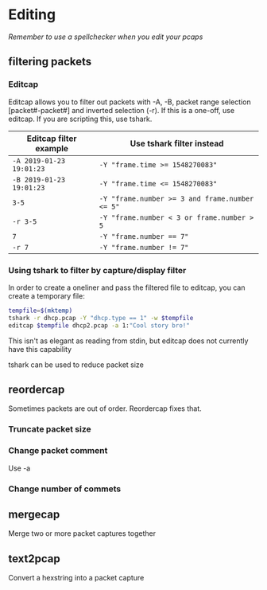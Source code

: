 # Editing

_Remember to use a spellchecker when you edit your pcaps_

## filtering packets

### Editcap
Editcap allows you to filter out packets with -A, -B, packet range selection
[packet#-packet#] and inverted selection (-r). If this is a one-off, use
editcap. If you are scripting this, use tshark.

| Editcap filter example   | Use tshark filter instead                      |
|--------------------------|------------------------------------------------|
| `-A 2019-01-23 19:01:23` | `-Y "frame.time >= 1548270083"`                |
| `-B 2019-01-23 19:01:23` | `-Y "frame.time <= 1548270083"`                |
| `3-5`                    | `-Y "frame.number >= 3 and frame.number <= 5"` |
| `-r 3-5`                 | `-Y "frame.number < 3 or frame.number > 5`     |
| `7`                      | `-Y "frame.number == 7"`                       |
| `-r 7`                   | `-Y "frame.number != 7"`                       |

### Using tshark to filter by capture/display filter

In order to create a oneliner and pass the filtered file to editcap, you can
create a temporary file:

```bash
tempfile=$(mktemp)
tshark -r dhcp.pcap -Y "dhcp.type == 1" -w $tempfile 
editcap $tempfile dhcp2.pcap -a 1:"Cool story bro!"
```

This isn't as elegant as reading from stdin, but editcap does not currently have
this capability

tshark can be used to reduce packet size 

## reordercap
Sometimes packets are out of order. Reordercap fixes that.

### Truncate packet size

### Change packet comment
Use -a

### Change number of commets

## mergecap
Merge two or more packet captures together

## text2pcap
Convert a hexstring into a packet capture
